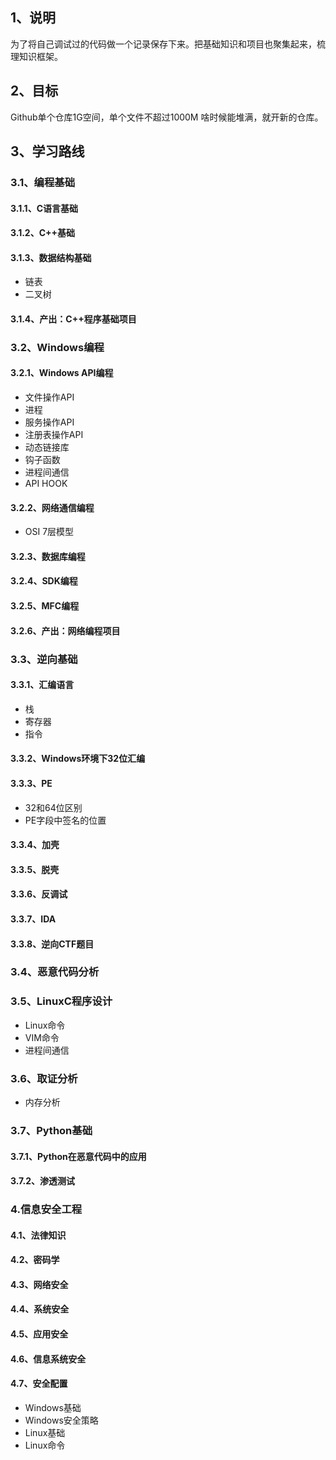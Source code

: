 ## 1、说明

 为了将自己调试过的代码做一个记录保存下来。把基础知识和项目也聚集起来，梳理知识框架。


## 2、目标

 Github单个仓库1G空间，单个文件不超过1000M
 啥时候能堆满，就开新的仓库。

## 3、学习路线

### 3.1、编程基础

#### 3.1.1、C语言基础


#### 3.1.2、C++基础


#### 3.1.3、数据结构基础

- 链表
- 二叉树

#### 3.1.4、产出：C++程序基础项目

### 3.2、Windows编程

#### 3.2.1、Windows API编程

- 文件操作API
- 进程
- 服务操作API
- 注册表操作API
- 动态链接库
- 钩子函数
- 进程间通信
- API HOOK

#### 3.2.2、网络通信编程

- OSI 7层模型


#### 3.2.3、数据库编程

#### 3.2.4、SDK编程

#### 3.2.5、MFC编程

#### 3.2.6、产出：网络编程项目

### 3.3、逆向基础

#### 3.3.1、汇编语言

- 栈
- 寄存器
- 指令

#### 3.3.2、Windows环境下32位汇编


#### 3.3.3、PE

- 32和64位区别
- PE字段中签名的位置

#### 3.3.4、加壳

#### 3.3.5、脱壳

#### 3.3.6、反调试

#### 3.3.7、IDA

#### 3.3.8、逆向CTF题目

### 3.4、恶意代码分析
### 3.5、LinuxC程序设计
- Linux命令
- VIM命令
- 进程间通信

### 3.6、取证分析

- 内存分析

### 3.7、Python基础

#### 3.7.1、Python在恶意代码中的应用

#### 3.7.2、渗透测试

### 4.信息安全工程

#### 4.1、法律知识

#### 4.2、密码学

#### 4.3、网络安全

#### 4.4、系统安全

#### 4.5、应用安全

#### 4.6、信息系统安全

#### 4.7、安全配置

- Windows基础
- Windows安全策略
- Linux基础
- Linux命令














